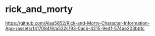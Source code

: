 # rick_and_morty


 
 

https://github.com/Alaa5652/Rick-and-Morty-Character-Information-App-/assets/141708416/a532c193-0acb-4215-9e4f-574ae203bb1c

